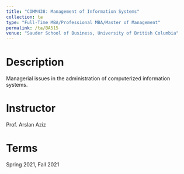 ```yaml
---
title: "COMM438: Management of Information Systems"
collection: ta
type: "Full-Time MBA/Professional MBA/Master of Management"
permalink: /ta/BA515
venue: "Sauder School of Business, University of British Columbia"
---
```


Description
======
Managerial issues in the administration of computerized information systems.

Instructor
======
Prof. Arslan Aziz

Terms
======
Spring 2021, Fall 2021
